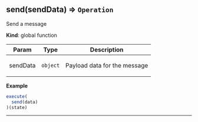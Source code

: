 <a name="send"></a>

## send(sendData) ⇒ <code>Operation</code>
Send a message

**Kind**: global function  
<table>
  <thead>
    <tr>
      <th>Param</th><th>Type</th><th>Description</th>
    </tr>
  </thead>
  <tbody>
<tr>
    <td>sendData</td><td><code>object</code></td><td><p>Payload data for the message</p>
</td>
    </tr>  </tbody>
</table>

**Example**  
```js
execute(
  send(data)
)(state)
```

* * *


